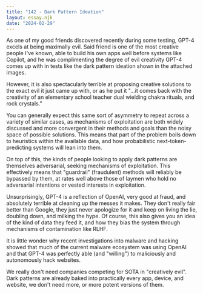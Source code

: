 ```yaml
---
title: "142 - Dark Pattern Ideation"
layout: essay.njk
date: "2024-02-29"
---
```


As one of my good friends discovered recently during some testing, GPT-4 excels at being maximally evil. Said friend is one of the most creative people I've known, able to build his own apps well before systems like Copilot, and he was complimenting the degree of evil creativity GPT-4 comes up with in tests like the dark pattern ideation shown in the attached images.

However, it is also spectacularly terrible at proposing creative solutions to the exact evil it just came up with, or as he put it "...it comes back with the creativity of an elementary school teacher dual wielding chakra rituals, and rock crystals."

You can generally expect this same sort of asymmetry to repeat across a variety of similar cases, as mechanisms of exploitation are both widely discussed and more convergent in their methods and goals than the noisy space of possible solutions. This means that part of the problem boils down to heuristics within the available data, and how probabilistic next-token-predicting systems will lean into them.

On top of this, the kinds of people looking to apply dark patterns are themselves adversarial, seeking mechanisms of exploitation. This effectively means that "guardrail" (fraudulent) methods will reliably be bypassed by them, at rates well above those of laymen who hold no adversarial intentions or vested interests in exploitation.

Unsurprisingly, GPT-4 is a reflection of OpenAI, very good at fraud, and absolutely terrible at cleaning up the messes it makes. They don't really fair better than Google, they just never apologize for it and keep on living the lie, doubling down, and milking the hype. Of course, this also gives you an idea of the kind of data they feed it, and how they bias the system through mechanisms of contamination like RLHF.

It is little wonder why recent investigations into malware and hacking showed that much of the current malware ecosystem was using OpenAI and that GPT-4 was perfectly able (and "willing") to maliciously and autonomously hack websites.

We really don't need companies competing for SOTA in "creatively evil". Dark patterns are already baked into practically every app, device, and website, we don't need more, or more potent versions of them.
